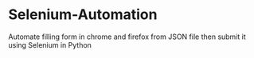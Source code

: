 # Selenium-Automation
Automate filling form in chrome and firefox from JSON file then submit it using Selenium in Python
